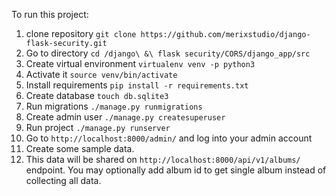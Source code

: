 To run this project:
1. clone repository `git clone https://github.com/merixstudio/django-flask-security.git`
2. Go to directory `cd /django\ &\ flask security/CORS/django_app/src`
3. Create virtual environment `virtualenv venv -p python3`
4. Activate it `source venv/bin/activate`
5. Install requirements `pip install -r requirements.txt`
6. Create database `touch db.sqlite3`
7. Run migrations `./manage.py runmigrations`
8. Create admin user `./manage.py createsuperuser`
9. Run project `./manage.py runserver`
10. Go to `http://localhost:8000/admin/` and log into your admin account
11. Create some sample data.
11. This data will be shared on `http://localhost:8000/api/v1/albums/` endpoint. You may optionally add album id to get single album instead of collecting all data.

